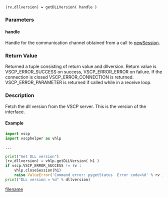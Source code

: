 

```clike
(rv,dllversion) = getDLLVersion( handle )
```

### Parameters

#### handle
Handle for the communication channel obtained from a call to [newSession](newsession.md).

### Return Value

Returned a tuple consisting of return value and dllversion. Return value is VSCP_ERROR_SUCCESS on success, VSCP_ERROR_ERROR on failure. If the connection is closed VSCP_ERROR_CONNECTION is returned. VSCP_ERROR_PARAMETER is returned if called while in a receive loop.


### Description
Fetch the dll version from the VSCP server. This is the version of the interface. 

#### Example

```python
import vscp
import vscphelper as vhlp

...

print("Get DLL version")
(rv,dllversion) = vhlp.getDLLVersion( h1 )
if vscp.VSCP_ERROR_SUCCESS != rv :
    vhlp.closeSession(h1)
    raise ValueError('Command error: pygetStatus  Error code=%d' % rv )
print("DLL version = %d" % dllversion)
```



[filename](./bottom_copyright.md ':include')